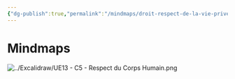 ```yaml
---
{"dg-publish":true,"permalink":"/mindmaps/droit-respect-de-la-vie-privee/","tags":["mindmaps"],"noteIcon":"2"}
---
```


# Mindmaps
![../Excalidraw/UE13 - C5 - Respect du Corps Humain.png](/img/user/Excalidraw/UE13%20-%20C5%20-%20Respect%20du%20Corps%20Humain.png)
